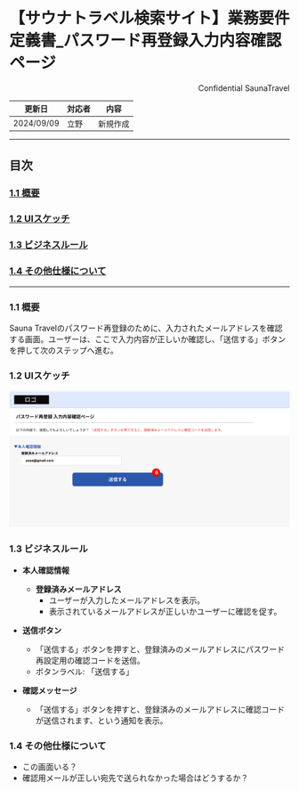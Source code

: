 # 【サウナトラベル検索サイト】業務要件定義書_パスワード再登録入力内容確認ページ

<div style="text-align: right;">
Confidential SaunaTravel
</div>

|更新日|対応者|内容|
|-|-|-|
| 2024/09/09 | 立野 | 新規作成 |

***

## 目次
### [1.1 概要](#anchor1)
### [1.2 UIスケッチ](#anchor2)
### [1.3 ビジネスルール](#anchor3)
### [1.4 その他仕様について](#anchor4)

***

<a id="anchor1"></a>

### 1.1 概要
Sauna Travelのパスワード再登録のために、入力されたメールアドレスを確認する画面。ユーザーは、ここで入力内容が正しいか確認し、「送信する」ボタンを押して次のステップへ進む。

<a id="anchor2"></a>

### 1.2 UIスケッチ
![パスワード再登録入力内容確認ページ](image\6_パスワード再登録依頼入力内容確認画面.png)

<a id="anchor3"></a>

### 1.3 ビジネスルール

- **本人確認情報**
  - **登録済みメールアドレス**
    - ユーザーが入力したメールアドレスを表示。
    - 表示されているメールアドレスが正しいかユーザーに確認を促す。

- **送信ボタン**
  - 「送信する」ボタンを押すと、登録済みのメールアドレスにパスワード再設定用の確認コードを送信。
  - ボタンラベル: 「送信する」

- **確認メッセージ**
  - 「送信する」ボタンを押すと、登録済みのメールアドレスに確認コードが送信されます、という通知を表示。

<a id="anchor4"></a>

### 1.4 その他仕様について
- この画面いる？
- 確認用メールが正しい宛先で送られなかった場合はどうするか？